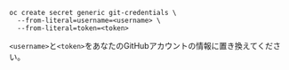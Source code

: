 ```
oc create secret generic git-credentials \
  --from-literal=username=<username> \
  --from-literal=token=<token>
```
`<username>`と`<token>`をあなたのGitHubアカウントの情報に置き換えてください。